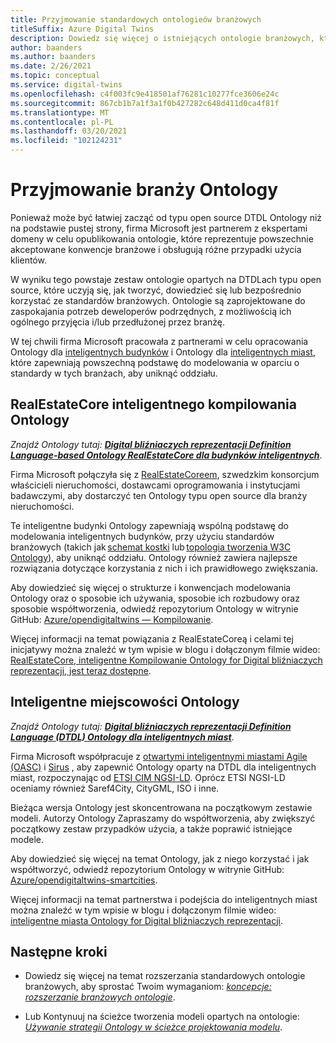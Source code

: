 ```yaml
---
title: Przyjmowanie standardowych ontologieów branżowych
titleSuffix: Azure Digital Twins
description: Dowiedz się więcej o istniejących ontologie branżowych, które można przyjąć na potrzeby usługi Azure Digital bliźniaczych reprezentacji
author: baanders
ms.author: baanders
ms.date: 2/26/2021
ms.topic: conceptual
ms.service: digital-twins
ms.openlocfilehash: c4f003fc9e418501af76281c10277fce3606e24c
ms.sourcegitcommit: 867cb1b7a1f3a1f0b427282c648d411d0ca4f81f
ms.translationtype: MT
ms.contentlocale: pl-PL
ms.lasthandoff: 03/20/2021
ms.locfileid: "102124231"
---
```

# <a name="adopting-an-industry-ontology"></a>Przyjmowanie branży Ontology

Ponieważ może być łatwiej zacząć od typu open source DTDL Ontology niż na podstawie pustej strony, firma Microsoft jest partnerem z ekspertami domeny w celu opublikowania ontologie, które reprezentuje powszechnie akceptowane konwencje branżowe i obsługują różne przypadki użycia klientów. 

W wyniku tego powstaje zestaw ontologie opartych na DTDLach typu open source, które uczyją się, jak tworzyć, dowiedzieć się lub bezpośrednio korzystać ze standardów branżowych. Ontologie są zaprojektowane do zaspokajania potrzeb deweloperów podrzędnych, z możliwością ich ogólnego przyjęcia i/lub przedłużonej przez branżę.

W tej chwili firma Microsoft pracowała z partnerami w celu opracowania Ontology dla [inteligentnych budynków](#realestatecore-smart-building-ontology) i Ontology dla [inteligentnych miast](#smart-cities-ontology), które zapewniają powszechną podstawę do modelowania w oparciu o standardy w tych branżach, aby uniknąć oddziału. 

## <a name="realestatecore-smart-building-ontology"></a>RealEstateCore inteligentnego kompilowania Ontology

*Znajdź Ontology tutaj: [**Digital bliźniaczych reprezentacji Definition Language-based Ontology RealEstateCore dla budynków inteligentnych**](https://github.com/Azure/opendigitaltwins-building)*.

Firma Microsoft połączyła się z [RealEstateCoreem](https://www.realestatecore.io/), szwedzkim konsorcjum właścicieli nieruchomości, dostawcami oprogramowania i instytucjami badawczymi, aby dostarczyć ten Ontology typu open source dla branży nieruchomości.

Te inteligentne budynki Ontology zapewniają wspólną podstawę do modelowania inteligentnych budynków, przy użyciu standardów branżowych (takich jak [schemat kostki](https://brickschema.org/ontology/) lub [topologia tworzenia W3C Ontology](https://w3c-lbd-cg.github.io/bot/index.html)), aby uniknąć oddziału. Ontology również zawiera najlepsze rozwiązania dotyczące korzystania z nich i ich prawidłowego zwiększania. 

Aby dowiedzieć się więcej o strukturze i konwencjach modelowania Ontology oraz o sposobie ich używania, sposobie ich rozbudowy oraz sposobie współtworzenia, odwiedź repozytorium Ontology w witrynie GitHub: [Azure/opendigitaltwins — Kompilowanie](https://github.com/Azure/opendigitaltwins-building). 

Więcej informacji na temat powiązania z RealEstateCoreą i celami tej inicjatywy można znaleźć w tym wpisie w blogu i dołączonym filmie wideo: [RealEstateCore, inteligentne Kompilowanie Ontology for Digital bliźniaczych reprezentacji, jest teraz dostępne](https://techcommunity.microsoft.com/t5/internet-of-things/realestatecore-a-smart-building-ontology-for-digital-twins-is/ba-p/1914794).

## <a name="smart-cities-ontology"></a>Inteligentne miejscowości Ontology

*Znajdź Ontology tutaj: [**Digital bliźniaczych reprezentacji Definition Language (DTDL) Ontology dla inteligentnych miast**](https://github.com/Azure/opendigitaltwins-smartcities)*.

Firma Microsoft współpracuje z [otwartymi inteligentnymi miastami Agile (OASC)](https://oascities.org/) i [Sirus](https://sirus.be/) , aby zapewnić Ontology oparty na DTDL dla inteligentnych miast, rozpoczynając od [ETSI CIM NGSI-LD](https://www.etsi.org/committee/cim). Oprócz ETSI NGSI-LD oceniamy również Saref4City, CityGML, ISO i inne.

Bieżąca wersja Ontology jest skoncentrowana na początkowym zestawie modeli. Autorzy Ontology Zapraszamy do współtworzenia, aby zwiększyć początkowy zestaw przypadków użycia, a także poprawić istniejące modele. 

Aby dowiedzieć się więcej na temat Ontology, jak z niego korzystać i jak współtworzyć, odwiedź repozytorium Ontology w witrynie GitHub: [Azure/opendigitaltwins-smartcities](https://github.com/Azure/opendigitaltwins-smartcities). 

Więcej informacji na temat partnerstwa i podejścia do inteligentnych miast można znaleźć w tym wpisie w blogu i dołączonym filmie wideo: [inteligentne miasta Ontology for Digital bliźniaczych reprezentacji](https://techcommunity.microsoft.com/t5/internet-of-things/smart-cities-ontology-for-digital-twins/ba-p/2166585).

## <a name="next-steps"></a>Następne kroki

* Dowiedz się więcej na temat rozszerzania standardowych ontologie branżowych, aby sprostać Twoim wymaganiom: [*koncepcje: rozszerzanie branżowych ontologie*](concepts-ontologies-extend.md).

* Lub Kontynuuj na ścieżce tworzenia modeli opartych na ontologie: [*Używanie strategii Ontology w ścieżce projektowania modelu*](concepts-ontologies.md#using-ontology-strategies-in-a-model-development-path).